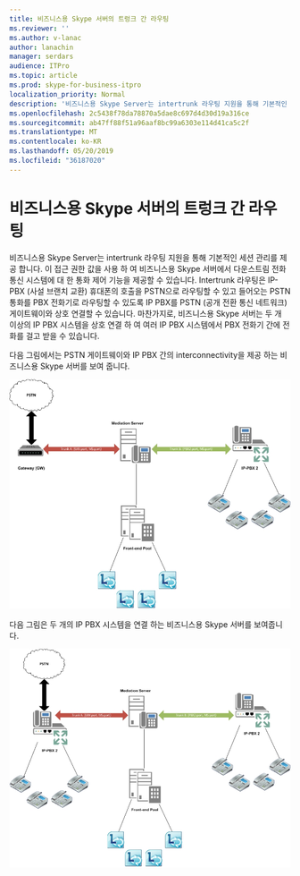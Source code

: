 ```yaml
---
title: 비즈니스용 Skype 서버의 트렁크 간 라우팅
ms.reviewer: ''
ms.author: v-lanac
author: lanachin
manager: serdars
audience: ITPro
ms.topic: article
ms.prod: skype-for-business-itpro
localization_priority: Normal
description: '비즈니스용 Skype Server는 intertrunk 라우팅 지원을 통해 기본적인 세션 관리를 제공 합니다. '
ms.openlocfilehash: 2c5438f78da78870a5dae8c697d4d30d19a316ce
ms.sourcegitcommit: ab47ff88f51a96aaf8bc99a6303e114d41ca5c2f
ms.translationtype: MT
ms.contentlocale: ko-KR
ms.lasthandoff: 05/20/2019
ms.locfileid: "36187020"
---
```

# <a name="inter-trunk-routing-in-skype-for-business-server"></a>비즈니스용 Skype 서버의 트렁크 간 라우팅

비즈니스용 Skype Server는 intertrunk 라우팅 지원을 통해 기본적인 세션 관리를 제공 합니다. 이 접근 권한 값을 사용 하 여 비즈니스용 Skype 서버에서 다운스트림 전화 통신 시스템에 대 한 통화 제어 기능을 제공할 수 있습니다. Intertrunk 라우팅은 IP-PBX (사설 브랜치 교환) 휴대폰의 호출을 PSTN으로 라우팅할 수 있고 들어오는 PSTN 통화를 PBX 전화기로 라우팅할 수 있도록 IP PBX를 PSTN (공개 전환 통신 네트워크) 게이트웨이와 상호 연결할 수 있습니다. 마찬가지로, 비즈니스용 Skype 서버는 두 개 이상의 IP PBX 시스템을 상호 연결 하 여 여러 IP PBX 시스템에서 PBX 전화기 간에 전화를 걸고 받을 수 있습니다. 


다음 그림에서는 PSTN 게이트웨이와 IP PBX 간의 interconnectivity을 제공 하는 비즈니스용 Skype 서버를 보여 줍니다.

![PSTN 게이트웨이와 IP PBX 간의 Interconnectivity](../../media/pstn-gateway-ip-pbx.jpg)

다음 그림은 두 개의 IP PBX 시스템을 연결 하는 비즈니스용 Skype 서버를 보여줍니다.

![두 개의 IP PGX 시스템을 연결 하는 비즈니스용 Skype 서버](../../media/two-ip-pbx-systems.jpg)


